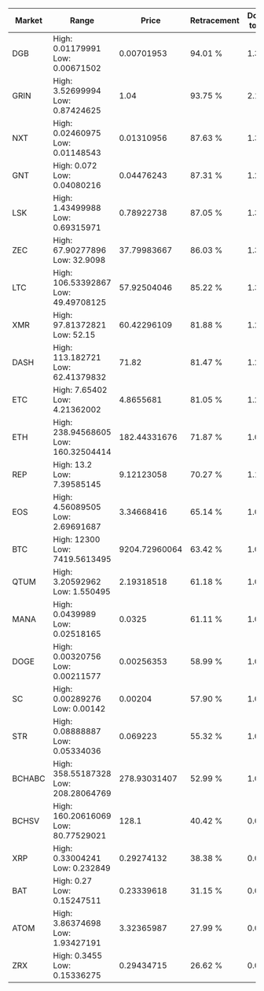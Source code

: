 | Market | Range | Price| Retracement | Doubles to 50% |
| --- | --- | --- | --- | --- |
| DGB | High: 0.01179991<br />Low: 0.00671502 | 0.00701953 | 94.01 % | 1.32 |
| GRIN | High: 3.52699994<br />Low: 0.87424625 | 1.04 | 93.75 % | 2.12 |
| NXT | High: 0.02460975<br />Low: 0.01148543 | 0.01310956 | 87.63 % | 1.38 |
| GNT | High: 0.072<br />Low: 0.04080216 | 0.04476243 | 87.31 % | 1.26 |
| LSK | High: 1.43499988<br />Low: 0.69315971 | 0.78922738 | 87.05 % | 1.35 |
| ZEC | High: 67.90277896<br />Low: 32.9098 | 37.79983667 | 86.03 % | 1.33 |
| LTC | High: 106.53392867<br />Low: 49.49708125 | 57.92504046 | 85.22 % | 1.35 |
| XMR | High: 97.81372821<br />Low: 52.15 | 60.42296109 | 81.88 % | 1.24 |
| DASH | High: 113.182721<br />Low: 62.41379832 | 71.82 | 81.47 % | 1.22 |
| ETC | High: 7.65402<br />Low: 4.21362002 | 4.8655681 | 81.05 % | 1.22 |
| ETH | High: 238.94568605<br />Low: 160.32504414 | 182.44331676 | 71.87 % | 1.09 |
| REP | High: 13.2<br />Low: 7.39585145 | 9.12123058 | 70.27 % | 1.13 |
| EOS | High: 4.56089505<br />Low: 2.69691687 | 3.34668416 | 65.14 % | 1.08 |
| BTC | High: 12300<br />Low: 7419.5613495 | 9204.72960064 | 63.42 % | 1.07 |
| QTUM | High: 3.20592962<br />Low: 1.550495 | 2.19318518 | 61.18 % | 1.08 |
| MANA | High: 0.0439989<br />Low: 0.02518165 | 0.0325 | 61.11 % | 1.06 |
| DOGE | High: 0.00320756<br />Low: 0.00211577 | 0.00256353 | 58.99 % | 1.04 |
| SC | High: 0.00289276<br />Low: 0.00142 | 0.00204 | 57.90 % | 1.06 |
| STR | High: 0.08888887<br />Low: 0.05334036 | 0.069223 | 55.32 % | 1.03 |
| BCHABC | High: 358.55187328<br />Low: 208.28064769 | 278.93031407 | 52.99 % | 1.02 |
| BCHSV | High: 160.20616069<br />Low: 80.77529021 | 128.1 | 40.42 % | 0.00 |
| XRP | High: 0.33004241<br />Low: 0.232849 | 0.29274132 | 38.38 % | 0.00 |
| BAT | High: 0.27<br />Low: 0.15247511 | 0.23339618 | 31.15 % | 0.00 |
| ATOM | High: 3.86374698<br />Low: 1.93427191 | 3.32365987 | 27.99 % | 0.00 |
| ZRX | High: 0.3455<br />Low: 0.15336275 | 0.29434715 | 26.62 % | 0.00 |
